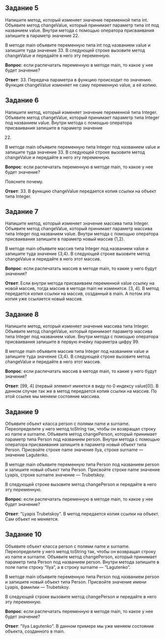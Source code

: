 ## Задание 5

Напишите метод, который изменяет значение переменной типа int. Объявите метод changeValue, который принимает параметр
типа int под названием value. Внутри метода с помощью оператора присваивания запишите в параметр значение 22.

В методе main объявите переменную типа int под названием value и запишите туда значение 33. В следующей строке вызовите
метод changeValue и передайте в него эту переменную.

**Вопрос**: если распечатать переменную в методе main, то какое у нее будет значение?

**Ответ**: 33. Передача параметра в функцию происходит по значению. Функция changeValue изменяет не саму переменную
value, а её копию.

## Задание 6

Напишите метод, который изменяет значение переменной типа Integer. Объявите метод changeValue, который принимает
параметр типа Integer под названием value. Внутри метода с помощью оператора присваивания запишите в параметр значение

22.

В методе main объявите переменную типа Integer под названием value и запишите туда значение 33. В следующей строке
вызовите метод changeValue и передайте в него эту переменную.

**Вопрос**: если распечатать переменную в методе main, то какое у нее будет значение?

Поясните почему.

**Ответ**: 33. В функцию changeValue передается копия ссылки на объект типа Integer.

## **Задание 7**

Напишите метод, который изменяет значение массива типа Integer. Объявите метод changeValue, который принимает параметр
массива типа Integer под названием value. Внутри метода с помощью оператора присваивания запишите в параметр новый
массив {1,2}.

В методе main объявите массив типа Integer под названием value и запишите туда значение {3,4}. В следующей строке
вызовите метод changeValue и передайте в него этот массив.

**Вопрос**: если распечатать массив в методе main, то какие у него будут значения?

**Ответ**: Если внутри метода присваиваем переменной value ссылку на новой массив, тогда массив в методе main не
изменится. [3, 4].
В метод передается копия ссылки на массив, созданный в main. А потом эта копия уже ссылается новый массив.

## **Задание 8**

Напишите метод, который изменяет значение массива типа Integer. Объявите метод changeValue, который принимает параметр
массива типа Integer под названием value. Внутри метода с помощью оператора присваивания запишите в первую ячейку
параметра цифру 99.

В методе main объявите массив типа Integer под названием value и запишите туда значение {3,4}. В следующей строке
вызовите метод changeValue и передайте в него этот массив.

**Вопрос**: если распечатать массив в методе main, то какие у него будут значения?

**Ответ**: [99, 4] (первый элемент имеется в виду по 0 индексу value[0]). В данном случае так же в метод передается
копия ссылки на массив. По этой ссылке мы меняем состояние массива.

## **Задание 9**

Объявите объект класса person с полями name и surname. Переопределите у него метод toString так, чтобы он возвращал
строку из name и surname. Объявите метод changePerson, который принимает параметр типа Person под названием person.
Внутри метода с помощью оператора присваивания запишите в параметр новый объект типа Person. Присвойте строке name
значение Ilya, строке surname — значение Lagutenko.

В методе main объявите переменную типа Person под названием person и запишите новый объект типа Person. Присвойте строке
name значение Lyapis, строке surname значение — Trubetskoy.

В следующей строке вызовите метод changePerson и передайте в него эту переменную.

**Вопрос**: если распечатать переменную в методе main, то какое у нее будет значение?

**Ответ**: "Lyapis Trubetskoy". В метод передается копия ссылки на объект. Сам объект не меняется.

## Задание 10

Объявите объект класса person с полями name и surname. Переопределите у него метод toString так, чтобы он возвращал
строку из name и surname. Объявите метод changePerson, который принимает параметр типа Person под названием person.
Внутри метода запишите в поле name строку “Ilya”, а в строку surname — “Lagutenko”.

В методе main объявите переменную типа Person под названием person и запишите новый объект типа Person. Присвойте
значение имени Lyapis, фамилии — Trubetskoy.

В следующей строке вызовите метод changePerson и передайте в него эту переменную.

**Вопрос**: если распечатать переменную в методе main, то какое у нее будет значение?

**Ответ**: "Ilya Lagutenko". В данном примере мы уже меняем состояние объекта, созданного в main.


